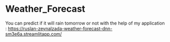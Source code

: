 # Weather_Forecast
You can predict if it will rain tomorrow or not with the help of my application : 
https://ruslan-zeynalzada-weather-forecast-dnn-sm3e6a.streamlitapp.com/
